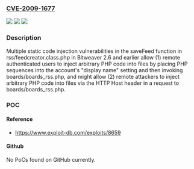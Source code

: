 ### [CVE-2009-1677](https://cve.mitre.org/cgi-bin/cvename.cgi?name=CVE-2009-1677)
![](https://img.shields.io/static/v1?label=Product&message=n%2Fa&color=blue)
![](https://img.shields.io/static/v1?label=Version&message=n%2Fa&color=blue)
![](https://img.shields.io/static/v1?label=Vulnerability&message=n%2Fa&color=brighgreen)

### Description

Multiple static code injection vulnerabilities in the saveFeed function in rss/feedcreator.class.php in Bitweaver 2.6 and earlier allow (1) remote authenticated users to inject arbitrary PHP code into files by placing PHP sequences into the account's "display name" setting and then invoking boards/boards_rss.php, and might allow (2) remote attackers to inject arbitrary PHP code into files via the HTTP Host header in a request to boards/boards_rss.php.

### POC

#### Reference
- https://www.exploit-db.com/exploits/8659

#### Github
No PoCs found on GitHub currently.

